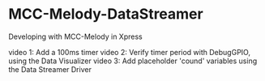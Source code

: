 # MCC-Melody-DataStreamer
Developing with MCC-Melody in Xpress

video 1: Add a 100ms timer
video 2: Verify timer period with DebugGPIO, using the Data Visualizer
video 3: Add placeholder 'cound' variables using the Data Streamer Driver 
